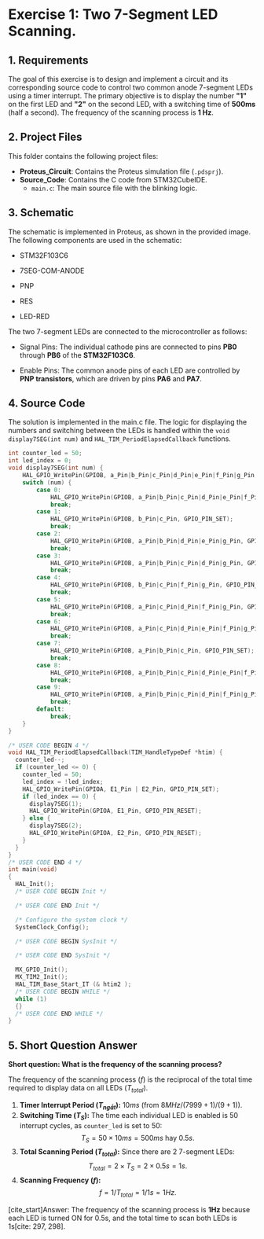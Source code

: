 # Exercise 1: Two 7-Segment LED Scanning.

## 1. Requirements

The goal of this exercise is to design and implement a circuit and its corresponding source code to control two common anode 7-segment LEDs using a timer interrupt. The primary objective is to display the number **"1"** on the first LED and **"2"** on the second LED, with a switching time of **500ms** (half a second). The frequency of the scanning process is **1 Hz**.

## 2. Project Files

This folder contains the following project files:

* **Proteus_Circuit**: Contains the Proteus simulation file (`.pdsprj`).
* **Source_Code**: Contains the C code from STM32CubeIDE.
    * `main.c`: The main source file with the blinking logic.

## 3. Schematic

The schematic is implemented in Proteus, as shown in the provided image. The following components are used in the schematic:

* STM32F103C6

* 7SEG-COM-ANODE

* PNP

* RES

* LED-RED

The two 7-segment LEDs are connected to the microcontroller as follows:

* Signal Pins: The individual cathode pins are connected to pins **PB0** through **PB6** of the **STM32F103C6**.

* Enable Pins: The common anode pins of each LED are controlled by **PNP transistors**, which are driven by pins **PA6** and **PA7**. 

## 4. Source Code
The solution is implemented in the main.c file. The logic for displaying the numbers and switching between the LEDs is handled within the  `void display7SEG(int num)` and `HAL_TIM_PeriodElapsedCallback` functions.
```c
int counter_led = 50;
int led_index = 0;
void display7SEG(int num) {
    HAL_GPIO_WritePin(GPIOB, a_Pin|b_Pin|c_Pin|d_Pin|e_Pin|f_Pin|g_Pin, GPIO_PIN_RESET);
    switch (num) {
        case 0:
            HAL_GPIO_WritePin(GPIOB, a_Pin|b_Pin|c_Pin|d_Pin|e_Pin|f_Pin, GPIO_PIN_SET);
            break;
        case 1:
            HAL_GPIO_WritePin(GPIOB, b_Pin|c_Pin, GPIO_PIN_SET);
            break;
        case 2:
            HAL_GPIO_WritePin(GPIOB, a_Pin|b_Pin|d_Pin|e_Pin|g_Pin, GPIO_PIN_SET);
            break;
        case 3:
            HAL_GPIO_WritePin(GPIOB, a_Pin|b_Pin|c_Pin|d_Pin|g_Pin, GPIO_PIN_SET);
            break;
        case 4:
            HAL_GPIO_WritePin(GPIOB, b_Pin|c_Pin|f_Pin|g_Pin, GPIO_PIN_SET);
            break;
        case 5:
            HAL_GPIO_WritePin(GPIOB, a_Pin|c_Pin|d_Pin|f_Pin|g_Pin, GPIO_PIN_SET);
            break;
        case 6:
            HAL_GPIO_WritePin(GPIOB, a_Pin|c_Pin|d_Pin|e_Pin|f_Pin|g_Pin, GPIO_PIN_SET);
            break;
        case 7:
            HAL_GPIO_WritePin(GPIOB, a_Pin|b_Pin|c_Pin, GPIO_PIN_SET);
            break;
        case 8:
            HAL_GPIO_WritePin(GPIOB, a_Pin|b_Pin|c_Pin|d_Pin|e_Pin|f_Pin|g_Pin, GPIO_PIN_SET);
            break;
        case 9:
            HAL_GPIO_WritePin(GPIOB, a_Pin|b_Pin|c_Pin|d_Pin|f_Pin|g_Pin, GPIO_PIN_SET);
            break;
        default:
            break;
    }
}

/* USER CODE BEGIN 4 */
void HAL_TIM_PeriodElapsedCallback(TIM_HandleTypeDef *htim) {
  counter_led--;
  if (counter_led <= 0) {
    counter_led = 50;
    led_index = !led_index;
    HAL_GPIO_WritePin(GPIOA, E1_Pin | E2_Pin, GPIO_PIN_SET);
    if (led_index == 0) {
      display7SEG(1);
      HAL_GPIO_WritePin(GPIOA, E1_Pin, GPIO_PIN_RESET);
    } else {
      display7SEG(2);
      HAL_GPIO_WritePin(GPIOA, E2_Pin, GPIO_PIN_RESET);
    }
  }
}
/* USER CODE END 4 */
int main(void)
{
  HAL_Init();
  /* USER CODE BEGIN Init */

  /* USER CODE END Init */

  /* Configure the system clock */
  SystemClock_Config();

  /* USER CODE BEGIN SysInit */

  /* USER CODE END SysInit */

  MX_GPIO_Init();
  MX_TIM2_Init();
  HAL_TIM_Base_Start_IT (& htim2 );
  /* USER CODE BEGIN WHILE */
  while (1)
  {}
  /* USER CODE END WHILE */
}
```
## 5. Short Question Answer

**Short question: What is the frequency of the scanning process?**

The frequency of the scanning process ($f$) is the reciprocal of the total time required to display data on all LEDs ($T_{total}$).

1.  **Timer Interrupt Period ($T_{ngắt}$):** $10ms$ (from $8MHz / (7999+1) / (9+1)$).
2.  **Switching Time ($T_S$):** The time each individual LED is enabled is 50 interrupt cycles, as `counter_led` is set to 50:
    $$T_S = 50 \times 10ms = 500ms \text{ hay } 0.5s \text{.}$$
3.  **Total Scanning Period ($T_{total}$):** Since there are 2 7-segment LEDs:
    $$T_{total} = 2 \times T_S = 2 \times 0.5s = 1s \text{.}$$
4.  **Scanning Frequency ($f$):**
    $$f = 1 / T_{total} = 1 / 1s = 1Hz \text{.}$$

[cite_start]Answer: The frequency of the scanning process is **1Hz** because each LED is turned ON for 0.5s, and the total time to scan both LEDs is 1s[cite: 297, 298].
